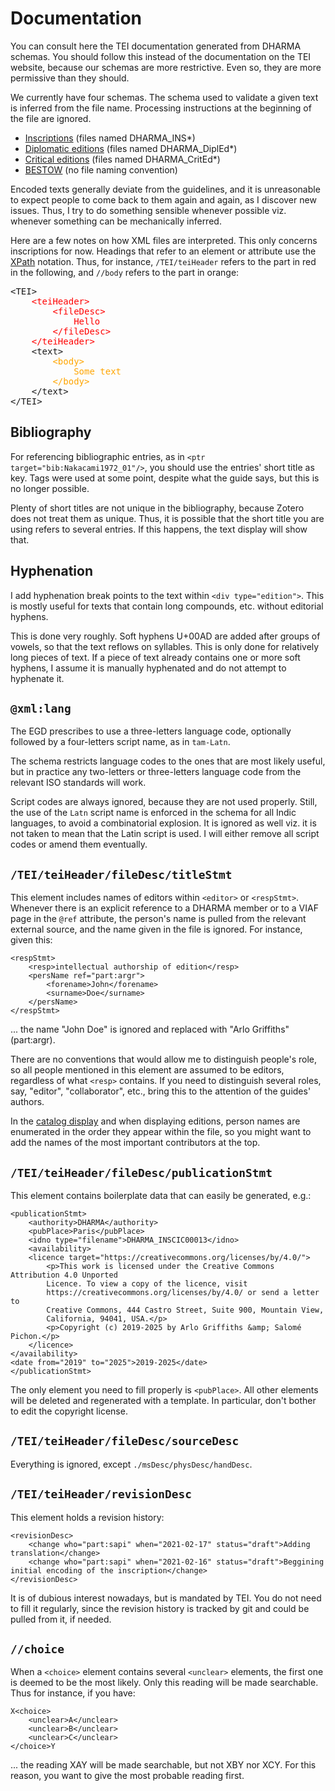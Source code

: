<!--
% rebase("base.tpl", title="Documentation")
-->

<div class="body">
<h1>Documentation</h1>

You can consult here the TEI documentation generated from DHARMA
schemas. You should follow this instead of the documentation on the TEI
website, because our schemas are more restrictive. Even so, they are more
permissive than they should.

We currently have four schemas. The schema used to validate a given text is
inferred from the file name. Processing instructions at the beginning of the
file are ignored.

<ul>
<li><a href="/documentation/inscription">Inscriptions</a> (files named
DHARMA_INS*)</li>
<li><a href="/documentation/diplomatic">Diplomatic editions</a> (files named
DHARMA_DiplEd*)</li>
<li><a href="/documentation/critical">Critical editions</a> (files named
DHARMA_CritEd*)</li>
<li><a href="/documentation/bestow">BESTOW</a> (no file naming
convention)</li>
</ul>

Encoded texts generally deviate from the guidelines, and it is unreasonable to
expect people to come back to them again and again, as I discover new issues.
Thus, I try to do something sensible whenever possible viz. whenever something
can be mechanically inferred.

Here are a few notes on how XML files are interpreted. This only concerns
inscriptions for now. Headings that refer to an element or attribute use the <a
href="https://en.wikipedia.org/wiki/XPath">XPath</a> notation. Thus, for
instance, `/TEI/teiHeader` refers to the part in red in the following, and
`//body` refers to the part in orange:

<pre>
&lt;TEI&gt;
	<span style="color:red">&lt;teiHeader&gt;
		&lt;fileDesc&gt;
			Hello
		&lt;/fileDesc&gt;
	&lt;/teiHeader&gt;</span>
	&lt;text&gt;
		<span style="color:orange">&lt;body&gt;
			Some text
		&lt;/body&gt;</span>
	&lt;/text&gt;
&lt;/TEI>
</pre>

## Bibliography

For referencing bibliographic entries, as in `<ptr
target="bib:Nakacami1972_01"/>`, you should use the entries' short title as
key. Tags were used at some point, despite what the guide says, but this is no
longer possible.

Plenty of short titles are not unique in the bibliography, because Zotero does
not treat them as unique. Thus, it is possible that the short title you are
using refers to several entries. If this happens, the text display will show
that. 

## Hyphenation

I add hyphenation break points to the text within `<div type="edition">`. This
is mostly useful for texts that contain long compounds, etc. without editorial
hyphens.

This is done very roughly. Soft hyphens U+00AD are added after groups of
vowels, so that the text reflows on syllables. This is only done for relatively
long pieces of text. If a piece of text already contains one or more soft
hyphens, I assume it is manually hyphenated and do not attempt to hyphenate it.

## `@xml:lang`

The EGD prescribes to use a three-letters language code, optionally followed by
a four-letters script name, as in `tam-Latn`.

The schema restricts language codes to the ones that are most likely useful,
but in practice any two-letters or three-letters language code from the
relevant ISO standards will work.

Script codes are always ignored, because they are not used properly. Still, the
use of the `Latn` script name is enforced in the schema for all Indic
languages, to avoid a combinatorial explosion. It is ignored as well viz. it is
not taken to mean that the Latin script is used. I will either remove all
script codes or amend them eventually.

## `/TEI/teiHeader/fileDesc/titleStmt`

This element includes names of editors within `<editor>` or `<respStmt>`.
Whenever there is an explicit reference to a DHARMA member or to a VIAF page in
the `@ref` attribute, the person's name is pulled from the relevant external
source, and the name given in the file is ignored. For instance, given this:

~~~
<respStmt>
	<resp>intellectual authorship of edition</resp>
	<persName ref="part:argr">
		<forename>John</forename>
		<surname>Doe</surname>
	</persName>
</respStmt>
~~~

... the name "John Doe" is ignored and replaced with "Arlo Griffiths"
(part:argr).

There are no conventions that would allow me to distinguish people's role, so
all people mentioned in this element are assumed to be editors, regardless of
what `<resp>` contains. If you need to distinguish several roles, say,
"editor", "collaborator", etc., bring this to the attention of the guides'
authors.

In the [catalog display](/catalog) and when displaying editions, person names
are enumerated in the order they appear within the file, so you might want to
add the names of the most important contributors at the top.

## `/TEI/teiHeader/fileDesc/publicationStmt`

This element contains boilerplate data that can easily be generated, e.g.:

	<publicationStmt>
		<authority>DHARMA</authority>
		<pubPlace>Paris</pubPlace>
		<idno type="filename">DHARMA_INSCIC00013</idno>
		<availability>
		<licence target="https://creativecommons.org/licenses/by/4.0/">
			<p>This work is licensed under the Creative Commons Attribution 4.0 Unported
			Licence. To view a copy of the licence, visit
			https://creativecommons.org/licenses/by/4.0/ or send a letter to
			Creative Commons, 444 Castro Street, Suite 900, Mountain View,
			California, 94041, USA.</p>
			<p>Copyright (c) 2019-2025 by Arlo Griffiths &amp; Salomé Pichon.</p>
		</licence>
	</availability>
	<date from="2019" to="2025">2019-2025</date>
	</publicationStmt>

The only element you need to fill properly is `<pubPlace>`. All other elements
will be deleted and regenerated with a template. In particular, don't bother to
edit the copyright license.

## `/TEI/teiHeader/fileDesc/sourceDesc`

Everything is ignored, except `./msDesc/physDesc/handDesc`.

## `/TEI/teiHeader/revisionDesc`

This element holds a revision history:

	<revisionDesc>
		<change who="part:sapi" when="2021-02-17" status="draft">Adding translation</change>
		<change who="part:sapi" when="2021-02-16" status="draft">Beggining initial encoding of the inscription</change>
	</revisionDesc>

It is of dubious interest nowadays, but is mandated by TEI. You do not need to
fill it regularly, since the revision history is tracked by git and could be
pulled from it, if needed.

## `//choice`

When a `<choice>` element contains several `<unclear>` elements, the first one
is deemed to be the most likely. Only this reading will be made searchable.
Thus for instance, if you have:

	X<choice>
		<unclear>A</unclear>
		<unclear>B</unclear>
		<unclear>C</unclear>
	</choice>Y

... the reading XAY will be made searchable, but not XBY nor XCY. For this
reason, you want to give the most probable reading first.




</div>
